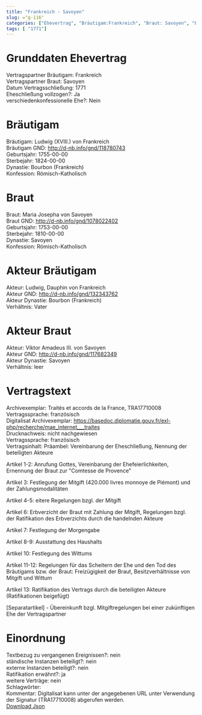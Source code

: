 ```yaml
---
title: "Frankreich - Savoyen"
slug: ="g-116"
categories: ["Ehevertrag", "Bräutigam:Frankreich", "Braut: Savoyen", "Eheschließung vollzogen?:Ja", "verschiedenkonfessionelle Ehe?:Nein", "Dynastie Bräutigam:Bourbon (Frankreich)", "Akteur Bräutigam:Ludwig, Dauphin von Frankreich", "Akteur Braut:Viktor Amadeus III. von Savoyen", "Textbezug?:nein", "Ständisch?:nein", "Ratifikation?:ja", "Sonstiges?:nein", "Bräutigam:Frankreich", "Braut: Savoyen"]
tags: [ "1771"]
---
```

<!--more-->

# Grunddaten Ehevertrag

Vertragspartner Bräutigam: Frankreich<br>
Vertragspartner Braut: Savoyen<br>
Datum Vertragsschließung: 1771<br>
Eheschließung vollzogen?: Ja<br>
verschiedenkonfessionelle Ehe?: Nein<br>
# Bräutigam

Bräutigam: Ludwig (XVIII.) von Frankreich<br>
Bräutigam GND: http://d-nb.info/gnd/118780743<br>
Geburtsjahr: 1755-00-00<br>
Sterbejahr: 1824-00-00<br>
Dynastie: Bourbon (Frankreich)<br>
Konfession: Römisch-Katholisch<br>
# Braut

Braut: Maria Josepha von Savoyen<br>
Braut GND: http://d-nb.info/gnd/1078022402<br>
Geburtsjahr: 1753-00-00<br>
Sterbejahr: 1810-00-00<br>
Dynastie: Savoyen<br>
Konfession: Römisch-Katholisch<br>
# Akteur Bräutigam

Akteur: Ludwig, Dauphin von Frankreich<br>
Akteur GND: http://d-nb.info/gnd/132343762<br>
Akteur Dynastie: Bourbon (Frankreich)<br>
Verhältnis: Vater<br>
# Akteur Braut

Akteur: Viktor Amadeus III. von Savoyen<br>
Akteur GND: http://d-nb.info/gnd/117682349<br>
Akteur Dynastie: Savoyen<br>
Verhältnis: leer<br>
# Vertragstext

Archivexemplar: Traités et accords de la France, TRA17710008<br>
Vertragssprache: französisch<br>
Digitalisat Archivexemplar: https://basedoc.diplomatie.gouv.fr/exl-php/recherche/mae_internet___traites<br>
Drucknachweis: nicht nachgewiesen<br>
Vertragssprache: französisch<br>
Vertragsinhalt: Präambel: Vereinbarung der Eheschließung, Nennung der beteiligten Akteure

Artikel 1-2: Anrufung Gottes, Vereinbarung der Ehefeierlichkeiten, Ernennung der Braut zur "Comtesse de Provence"

Artikel 3: Festlegung der Mitgift (420.000 livres monnoye de Piémont) und der Zahlungsmodalitäten

Artikel 4-5: eitere Regelungen bzgl. der Mitgift

Artikel 6: Erbverzicht der Braut mit Zahlung der Mitgift, Regelungen bzgl. der Ratifikation des Erbverzichts durch die handelnden Akteure

Artikel 7: Festlegung der Morgengabe

Artikel 8-9: Ausstattung des Haushalts

Artikel 10: Festlegung des Wittums

Artikel 11-12: Regelungen für das Scheitern der Ehe und den Tod des Bräutigams bzw. der Braut: Freizügigkeit der Braut, Besitzverhältnisse von Mitgift und Wittum

Artikel 13: Ratifikation des Vertrags durch die beteiligten Akteure (Ratifikationen beigefügt)

[Separatartikel] - Übereinkunft bzgl. Mitgiftregelungen bei einer zukünftigen Ehe der Vertragspartner<br>
# Einordnung

Textbezug zu vergangenen Ereignissen?: nein<br>
ständische Instanzen beteiligt?: nein<br>
externe Instanzen beteiligt?: nein<br>
Ratifikation erwähnt?: ja<br>
weitere Verträge: nein<br>
Schlagwörter: <br>
Kommentar: Digitalisat kann unter der angegebenen URL unter Verwendung der Signatur (TRA17710008) abgerufen werden.<br>
[Download Json](/vertraege/vertrag-116.json)
